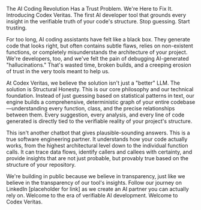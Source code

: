 The AI Coding Revolution Has a Trust Problem. We're Here to Fix It.
Introducing Codex Veritas. The first AI developer tool that grounds every insight in the verifiable truth of your code's structure. Stop guessing. Start trusting.

For too long, AI coding assistants have felt like a black box. They generate code that looks right, but often contains subtle flaws, relies on non-existent functions, or completely misunderstands the architecture of your project. We're developers, too, and we've felt the pain of debugging AI-generated "hallucinations." That's wasted time, broken builds, and a creeping erosion of trust in the very tools meant to help us.

At Codex Veritas, we believe the solution isn't just a "better" LLM. The solution is Structural Honesty. This is our core philosophy and our technical foundation. Instead of just guessing based on statistical patterns in text, our engine builds a comprehensive, deterministic graph of your entire codebase—understanding every function, class, and the precise relationships between them. Every suggestion, every analysis, and every line of code generated is directly tied to the verifiable reality of your project's structure.

This isn't another chatbot that gives plausible-sounding answers. This is a true software engineering partner. It understands how your code actually works, from the highest architectural level down to the individual function calls. It can trace data flows, identify callers and callees with certainty, and provide insights that are not just probable, but provably true based on the structure of your repository.

We're building in public because we believe in transparency, just like we believe in the transparency of our tool's insights. Follow our journey on LinkedIn [placeholder for link] as we create an AI partner you can actually rely on. Welcome to the era of verifiable AI development. Welcome to Codex Veritas.